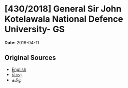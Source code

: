 # [430/2018] General Sir John Kotelawala National Defence University- GS

**Date:** 2018-04-11

## Original Sources

- [English](https://documents.gov.lk/view/bills/2018/4/430-2018_E.pdf)
- [සිංහල](https://documents.gov.lk/view/bills/2018/4/430-2018_S.pdf)
- [தமிழ்](https://documents.gov.lk/view/bills/2018/4/430-2018_T.pdf)
